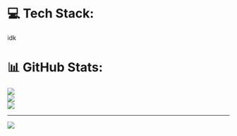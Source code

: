 
# 💻 Tech Stack:
idk
# 📊 GitHub Stats:
![](https://github-readme-stats.vercel.app/api?username=lamisgosu11&theme=dark&hide_border=true&include_all_commits=false&count_private=true)<br/>
![](https://github-readme-streak-stats.herokuapp.com/?user=lamisgosu11&theme=dark&hide_border=true)<br/>
![](https://github-readme-stats.vercel.app/api/top-langs/?username=lamisgosu11&theme=dark&hide_border=true&include_all_commits=false&count_private=true&layout=compact)

---
[![](https://visitcount.itsvg.in/api?id=lamisgosu11&icon=0&color=0)](https://visitcount.itsvg.in)

<!-- Proudly created with GPRM ( https://gprm.itsvg.in ) -->
